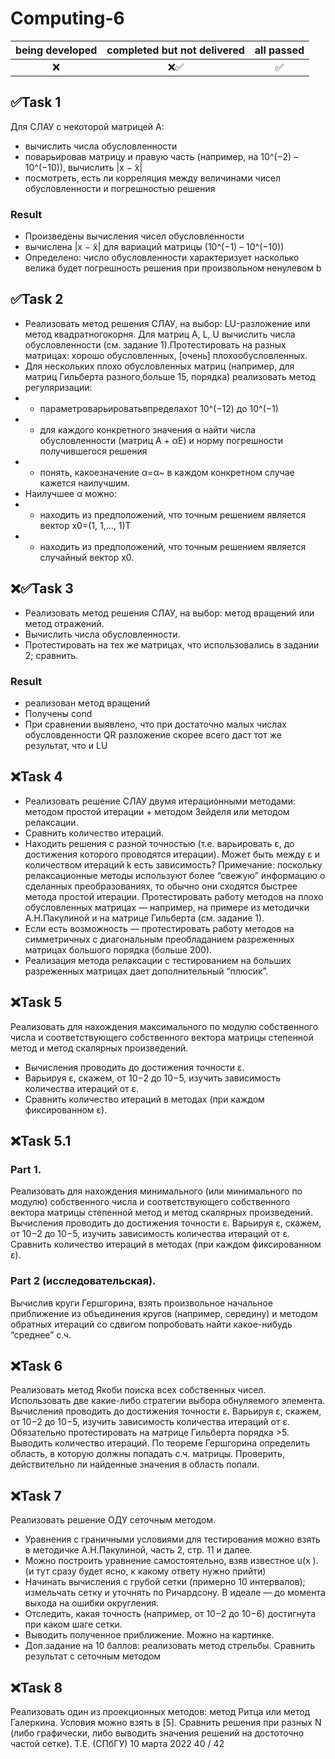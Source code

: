 # Computing-6
being developed   | completed but not delivered   | all passed
:------: | :------:| :------:
❌      | ❌✅     | ✅
## ✅Task 1 
Для СЛАУ с некоторой матрицей A:
- вычислить числа обусловленности
- поварьировав матрицу и правую часть (например, на 10^(−2) – 10^(−10)), вычислить |x − ̃x|
- посмотреть, есть ли корреляция между величинами чисел обусловленности и погрешностью решения

### Result
- Произведены вычисления чисел обусловленности
- вычислена |x − ̃x| для вариаций матрицы (10^(−1) – 10^(−10))
- Определено: число обусловленности характеризует насколько велика будет погрешность решения при произвольном ненулевом b

## ✅Task 2
 - Реализовать метод решения СЛАУ, на выбор: LU-разложение или метод квадратногокорня. Для матриц A, L, U вычислить числа обусловленности (см. задание 1).Протестировать на разных матрицах: хорошо обусловленных, [очень] плохообусловленных.
 - Для нескольких плохо обусловленных матриц (например, для матриц Гильберта разного,больше 15, порядка) реализовать метод регуляризации:
 - - параметрαварьироватьвпределахот 10^(−12) до 10^(−1)
 - - для каждого конкретного значения α найти числа обусловленности (матриц A + αE) и норму погрешности получившегося решения
 - - понять, какоезначение α=α~ в каждом конкретном случае кажется наилучшим.
 - Наилучшее α можно:
 - - находить из предположений, что точным решением является вектор x0=(1, 1,..., 1)T
 - - находить из предположений, что точным решением является случайный вектор x0.
## ❌✅Task 3
- Реализовать метод решения СЛАУ, на выбор: метод вращений или метод отражений.
- Вычислить числа обусловленности.
- Протестировать на тех же матрицах, что использовались в задании 2; сравнить.
### Result
- реализован метод вращений
- Получены cond
- При сравнении выявлено, что при достаточно малых числах обусловденности QR разложение скорее всего даст тот же результат, что и LU
## ❌Task 4
- Реализовать решение СЛАУ двумя итерационными методами:
методом простой итерации + методом Зейделя или методом релаксации.
- Сравнить количество итераций.
- Находить решения с разной точностью (т.е. варьировать ε, до достижения которого
проводятся итерации). Может быть между ε и количеством итераций k есть зависимость?
Примечание: поскольку релаксационные методы используют более “свежую” информацию о сделанных
преобразованиях, то обычно они сходятся быстрее метода простой итерации.
Протестировать работу методов на плохо обусловленных матрицах — например, на
примере из методички А.Н.Пакулиной и на матрице Гильберта (см. задание 1).
- Если есть возможность — протестировать работу методов на симметричных с диагональным преобладанием
разреженных матрицах большого порядка (больше 200).
- Реализация метода релаксации с тестированием на больших разреженных матрицах дает дополнительный “плюсик”.
## ❌Task 5
Реализовать для нахождения максимального по модулю собственного числа и
соответствующего собственного вектора матрицы степенной метод и метод скалярных
произведений.
- Вычисления проводить до достижения точности ε.
- Варьируя ε, скажем, от 10−2 до 10−5, изучить зависимость количества итераций от ε.
- Сравнить количество итераций в методах (при каждом фиксированном ε).
## ❌Task 5.1
### Part 1. 
Реализовать для нахождения минимального (или минимального по модулю)
собственного числа и соответствующего собственного вектора матрицы степенной метод
и метод скалярных произведений.
Вычисления проводить до достижения точности ε.
Варьируя ε, скажем, от 10−2 до 10−5, изучить зависимость количества итераций от ε.
Сравнить количество итераций в методах (при каждом фиксированном ε).
### Part 2 (исследовательская).
Вычислив круги Гершгорина, взять произвольное начальное
приближение из объединения кругов (например, середину) и методом обратных итераций
со сдвигом попробовать найти какое-нибудь “среднее” с.ч.
## ❌Task 6
Реализовать метод Якоби поиска всех собственных чисел. Использовать две какие-либо
стратегии выбора обнуляемого элемента.
Вычисления проводить до достижения точности ε.
Варьируя ε, скажем, от 10−2 до 10−5, изучить зависимость количества итераций от ε.
Обязательно протестировать на матрице Гильберта порядка >5.
Выводить количество итераций.
По теореме Гершгорина определить область, в которую должны попадать с.ч.
матрицы. Проверить, действительно ли найденные значения в область попали.
## ❌Task 7
Реализовать решение ОДУ сеточным методом.
- Уравнения с граничными условиями для тестирования можно взять в методичке
А.Н.Пакулиной, часть 2, стр. 11 и далее.
- Можно построить уравнение самостоятельно, взяв известное u(x ). (и тут сразу будет
ясно, к какому ответу нужно прийти)
- Начинать вычисления с грубой сетки (примерно 10 интервалов); измельчать сетку и
уточнять по Ричардсону. В идеале — до момента выхода на ошибки округления.
- Отследить, какая точность (например, от 10−2 до 10−6) достигнута при каком шаге
сетки.
- Выводить полученное приближение. Можно на картинке.
- Доп.задание на 10 баллов: реализовать метод стрельбы. Сравнить результат с сеточным
методом
## ❌Task 8
Реализовать один из проекционных методов: метод Ритца или метод Галеркина.
Условия можно взять в [5].
Сравнить решения при разных N (либо графически, либо выводить значения решений на
достоточно частой сетке).
Т.Е. (СПбГУ) 10 марта 2022 40 / 42

